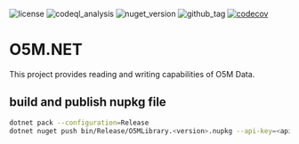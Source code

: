 ![license](https://img.shields.io/github/license/ringostarr80/O5M.NET)
![codeql_analysis](https://github.com/ringostarr80/O5M.NET/actions/workflows/github-code-scanning/codeql)
![nuget_version](https://img.shields.io/nuget/v/O5MLibrary)
![github_tag](https://img.shields.io/github/v/tag/ringostarr80/O5M.NET?sort=semver)
[![codecov](https://codecov.io/gh/ringostarr80/O5M.NET/graph/badge.svg?token=7J64CBACA6)](https://codecov.io/gh/ringostarr80/O5M.NET)

# O5M.NET
This project provides reading and writing capabilities of O5M Data.

## build and publish nupkg file
```sh
dotnet pack --configuration=Release
dotnet nuget push bin/Release/O5MLibrary.<version>.nupkg --api-key=<api-key>
```
